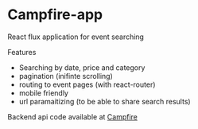 # Campfire-app

React flux application for event searching

Features
  - Searching by date, price and category
  - pagination (inifinte scrolling)
  - routing to event pages (with react-router)
  - mobile friendly
  - url paramaitizing (to be able to share search results)

Backend api code available at [Campfire](https://github.com/zlwaterfield/campfire)